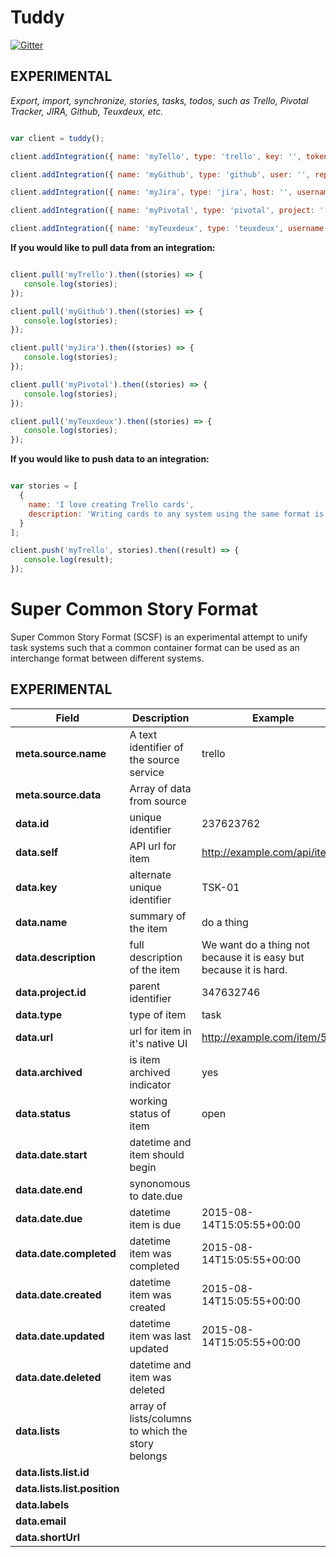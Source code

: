 # Tuddy

[![Gitter](https://badges.gitter.im/Join%20Chat.svg)](https://gitter.im/specerator/tuddy?utm_source=badge&utm_medium=badge&utm_campaign=pr-badge)

## EXPERIMENTAL

*Export, import, synchronize, stories, tasks, todos, such as Trello, Pivotal Tracker, JIRA, Github, Teuxdeux, etc.*

```javascript

var client = tuddy();

client.addIntegration({ name: 'myTello', type: 'trello', key: '', token: '', board_id: ''});

client.addIntegration({ name: 'myGithub', type: 'github', user: '', repo: '', access_token: ''});

client.addIntegration({ name: 'myJira', type: 'jira', host: '', username: '', password: ''});

client.addIntegration({ name: 'myPivotal', type: 'pivotal', project: '', token: ''});

client.addIntegration({ name: 'myTeuxdeux', type: 'teuxdeux', username: '', password: ''})
```

**If you would like to pull data from an integration:**

```javascript

client.pull('myTrello').then((stories) => {
   console.log(stories);
});

client.pull('myGithub').then((stories) => {
   console.log(stories);
});

client.pull('myJira').then((stories) => {
   console.log(stories);
});

client.pull('myPivotal').then((stories) => {
   console.log(stories);
});

client.pull('myTeuxdeux').then((stories) => {
   console.log(stories);
});

```

**If you would like to push data to an integration:**

```javascript

var stories = [
  {
    name: 'I love creating Trello cards',
    description: 'Writing cards to any system using the same format is fun.'
  }
];

client.push('myTrello', stories).then((result) => {
   console.log(result);
});

```

# Super Common Story Format

Super Common Story Format (SCSF) is an experimental attempt to unify task systems such that a common container format can be used as an interchange format between different systems.

## EXPERIMENTAL

|  **Field** | **Description** | **Example** | **JIRA** | **Trello** | **Pivotal** | **GitHub** | **Teuxdeux** |
|  ------ | ------ | ------ | ------ | ------ | ------ | ------ | ------ |
|  **meta.source.name** | A text identifier of the source service | trello |  | "trello" |  |  |  |
|  **meta.source.data** | Array of data from source |  |  |  |  |  |  |
|  **data.id** | unique identifier | 237623762 | id | id | id | id | id |
|  **data.self** | API url for item | http://example.com/api/item/5 | self | - | - | url | - |
|  **data.key** | alternate unique identifier | TSK-01 | key | idShort |  | number | uuid |
|  **data.name** | summary of the item | do a thing | fields.summary | name | name | title | text |
|  **data.description** | full description of the item | We want do a thing not because it is easy but because it is hard. | fields.description | desc |  | body | - |
|  **data.project.id** | parent identifier | 347632746 | fields.project.id | idBoard | project_id | this.integration.repo |  |
|  **data.type** | type of item | task | issue | bug | feature | story | issuetype.name | - | kind |  |  |
|  **data.url** | url for item in it's native UI | http://example.com/item/5 |  | url | urk | html_url |  |
|  **data.archived** | is item archived indicator | yes | no |  |  | - |  |  |
|  **data.status** | working status of item | open | closed | backlog | current |  |  | current_state | state | done |
|  **data.date.start** | datetime and item should begin |  |  |  |  |  |  |
|  **data.date.end** | synonomous to date.due |  |  |  |  |  |  |
|  **data.date.due** | datetime item is due | 2015-08-14T15:05:55+00:00 | fields.duedate | due |  |  |  |
|  **data.date.completed** | datetime item was completed | 2015-08-14T15:05:55+00:00 |  |  |  | closed_at |  |
|  **data.date.created** | datetime item was created | 2015-08-14T15:05:55+00:00 | fields.created | dateLastActivity | created_at | created_at |  |
|  **data.date.updated** | datetime item was last updated | 2015-08-14T15:05:55+00:00 | fields.updated | dateLastActivity | updated_at | updated_at | deletedAt |
|  **data.date.deleted** | datetime and item was deleted |  |  |  |  |  | start_date |
|  **data.lists** | array of lists/columns to which the story belongs |  |  |  |  |  |  |
|  **data.lists.list.id** |  |  |  |  |  |  |  |
|  **data.lists.list.position** |  |  |  |  |  |  |  |
|  **data.labels** |  |  |  |  |  |  |  |
|  **data.email** |  |  |  |  |  |  |  |
|  **data.shortUrl** |  |  |  |  |  |  |  |
